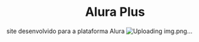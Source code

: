 <h1 align="center"> Alura Plus </h1>

site desenvolvido para a plataforma Alura
![Uploading img.png…]()
